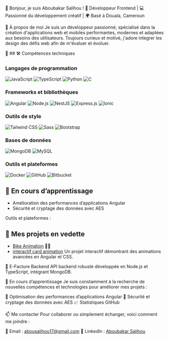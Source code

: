 👋 Bonjour, je suis Aboubakar Salihou !
🎯 Développeur Frontend | 💻 Passionné du développement créatif | 🌍 Basé à Douala, Cameroun

🚀 À propos de moi
Je suis un développeur passionné, spécialisé dans la création d'applications web et mobiles performantes, modernes et adaptées aux besoins des utilisateurs. Toujours curieux et motivé, j'adore integrer les design des défis web afin de m'évaluer et évoluer.

🔧 ## 🛠️ Compétences techniques

### **Langages de programmation**
![JavaScript](https://img.shields.io/badge/JavaScript-F7DF1E?logo=javascript&logoColor=black&style=for-the-badge)
![TypeScript](https://img.shields.io/badge/TypeScript-3178C6?logo=typescript&logoColor=white&style=for-the-badge)
![Python](https://img.shields.io/badge/Python-3776AB?logo=python&logoColor=white&style=for-the-badge)
![C](https://img.shields.io/badge/C-A8B9CC?logo=c&logoColor=white&style=for-the-badge)

### **Frameworks et bibliothèques**
![Angular](https://img.shields.io/badge/Angular-DD0031?logo=angular&logoColor=white&style=for-the-badge)
![Node.js](https://img.shields.io/badge/Node.js-339933?logo=nodedotjs&logoColor=white&style=for-the-badge)
![NestJS](https://img.shields.io/badge/NestJS-E0234E?logo=nestjs&logoColor=white&style=for-the-badge)
![Express.js](https://img.shields.io/badge/Express.js-000000?logo=express&logoColor=white&style=for-the-badge)
![Ionic](https://img.shields.io/badge/Ionic-3880FF?logo=ionic&logoColor=white&style=for-the-badge)

### **Outils de style**
![Tailwind CSS](https://img.shields.io/badge/TailwindCSS-06B6D4?logo=tailwindcss&logoColor=white&style=for-the-badge)
![Sass](https://img.shields.io/badge/Sass-CC6699?logo=sass&logoColor=white&style=for-the-badge)
![Bootstrap](https://img.shields.io/badge/Bootstrap-7952B3?logo=bootstrap&logoColor=white&style=for-the-badge)

### **Bases de données**
![MongoDB](https://img.shields.io/badge/MongoDB-47A248?logo=mongodb&logoColor=white&style=for-the-badge)
![MySQL](https://img.shields.io/badge/MySQL-4479A1?logo=mysql&logoColor=white&style=for-the-badge)

### **Outils et plateformes**
![Docker](https://img.shields.io/badge/Docker-2496ED?logo=docker&logoColor=white&style=for-the-badge)
![GitHub](https://img.shields.io/badge/GitHub-181717?logo=github&logoColor=white&style=for-the-badge)
![Bitbucket](https://img.shields.io/badge/Bitbucket-0052CC?logo=bitbucket&logoColor=white&style=for-the-badge)

## 🌱 En cours d’apprentissage
- Amélioration des performances d’applications Angular
- Sécurité et cryptage des données avec AES

Outils et plateformes :
## 🌟 Mes projets en vedette
- [Bike Animation]([https://github.com/aboubakar-salihou/bike-animation](https://github.com/salihou001/bike-animation)) 🚴‍♂️
- [interactif card animation]([https://github.com/aboubakar-salihou/e-facture-backend](https://github.com/salihou001/interactif-card-animation))
Un projet interactif démontrant des animations avancées en Angular et CSS.

💼 E-Facture Backend
API backend robuste développée en Node.js et TypeScript, intégrant MongoDB.

🌱 En cours d’apprentissage
Je suis constamment à la recherche de nouvelles compétences et technologies pour améliorer mes projets :

🔧 Optimisation des performances d’applications Angular
🔐 Sécurité et cryptage des données avec AES
📈 Statistiques GitHub


📫 Me contacter
Pour collaborer ou simplement échanger, voici comment me joindre :

📧 Email : abousalihou17@gmail.com
🔗 LinkedIn : [Aboubakar Salihou](https://www.linkedin.com/in/aboubakar-salihou-7b2a22270/)
